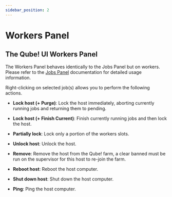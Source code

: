 ```yaml
---
sidebar_position: 2
---
```


# Workers Panel

## The Qube! UI Workers Panel

The Workers Panel behaves identically to the Jobs Panel but on
workers. Please refer to the [Jobs Panel](./Jobs+Panel) documentation
for detailed usage information.

Right-clicking on selected job(s) allows you to perform the following
actions.

-   **Lock host (+ Purge)**: Lock the host immediately, aborting
    currently running jobs and returning them to pending.

-   **Lock host (+ Finish Current)**: Finish currently running jobs and
    then lock the host.

-   **Partially lock**: Lock only a portion of the workers slots.

-   **Unlock host**: Unlock the host.

-   **Remove**: Remove the host from the Qube! farm, a clear banned must
    be run on the supervisor for this host to re-join the farm.

-   **Reboot host**: Reboot the host computer.

-   **Shut down host**: Shut down the host computer.

-   **Ping**: Ping the host computer.
